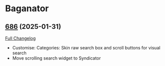 # Baganator

## [686](https://github.com/Baganator/Baganator/tree/686) (2025-01-31)
[Full Changelog](https://github.com/Baganator/Baganator/compare/685...686) 

- Customise: Categories: Skin raw search box and scroll buttons for visual search  
- Move scrolling search widget to Syndicator  
